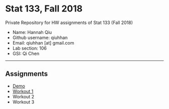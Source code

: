 # Stat 133, Fall 2018

Private Repository for HW assignments of Stat 133 (Fall 2018)

- Name: Hannah Qiu
- Github username: qiuhhan
- Email: qiuhhan [at] gmail.com
- Lab section: 106
- GSI: Qi Chen

-----

## Assignments

- [Demo](demo)
- [Workout 1](workout1)
- Workout 2
- Workout 3


